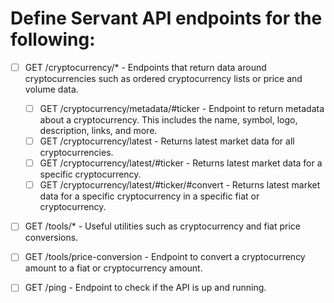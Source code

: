 # Define Servant API endpoints for the following:

- [ ] GET /cryptocurrency/* - Endpoints that return data around cryptocurrencies such as ordered cryptocurrency lists or price and volume data.
  - [ ] GET /cryptocurrency/metadata/#ticker - Endpoint to return metadata about a cryptocurrency. This includes the name, symbol, logo, description, links, and more.
  - [ ] GET /cryptocurrency/latest - Returns latest market data for all cryptocurrencies.
  - [ ] GET /cryptocurrency/latest/#ticker - Returns latest market data for a specific cryptocurrency.
  - [ ] GET /cryptocurrency/latest/#ticker/#convert - Returns latest market data for a specific cryptocurrency in a specific fiat or cryptocurrency.

- [ ] GET /tools/* - Useful utilities such as cryptocurrency and fiat price conversions.
 - [ ] GET /tools/price-conversion - Endpoint to convert a cryptocurrency amount to a fiat or cryptocurrency amount.

- [ ] GET /ping - Endpoint to check if the API is up and running.
